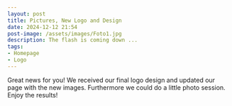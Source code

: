 ```yaml
---
layout: post
title: Pictures, New Logo and Design
date: 2024-12-12 21:54
post-image: /assets/images/Foto1.jpg
description: The flash is coming down ... 
tags: 
- Homepage
- Logo
---
```


Great news for you! We received our final logo design and updated our page with the new images. Furthermore we could do a little photo session. Enjoy the results!

